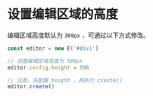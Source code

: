 # 设置编辑区域的高度

编辑区域高度默认为 `300px` ，可通过以下方式修改。

```js
const editor = new E('#div1')

// 设置编辑区域高度为 500px
editor.config.height = 500

// 注意，先配置 height ，再执行 create()
editor.create()
```